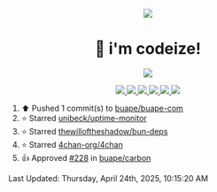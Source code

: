 <p align="center">
    <img src="https://avatars.githubusercontent.com/u/63158950?s=400&u=dd76c829ae30921e131dcbe7c830dc368e2d6e8a&v=4" />
</p>

<h1 align="center">
    👋 i'm codeize!
</h1>

<p align="center">
  <a href="https://skillicons.dev">
    <img align="center" src="https://skillicons.dev/icons?i=discord,bots,ts,nodejs,mysql,postgresql,react,nextjs,tailwindcss" />
  </a>
</p>

<p align="center">
  <a href="https://discord.com/users/668423998777982997">
    <img src="https://nocache.advaith.workers.dev?url=https://img.shields.io/endpoint?url=https://dev.discordprofiles.me/api/badge/status/668423998777982997?simple=true" />
    <img src="https://nocache.advaith.workers.dev?url=https://img.shields.io/endpoint?url=https://dev.discordprofiles.me/api/badge/vscode/668423998777982997" />
    <img src="https://nocache.advaith.workers.dev?url=https://img.shields.io/endpoint?url=https://dev.discordprofiles.me/api/badge/playing/668423998777982997" />
    <img src="https://nocache.advaith.workers.dev?url=https://img.shields.io/endpoint?url=https://dev.discordprofiles.me/api/badge/spotify/668423998777982997" />
    <img src="https://komarev.com/ghpvc/?username=codeize" />
    <img src="https://hits.link/hits?url=https%3A%2F%2Fgithub.com%2FCodeize" />
  </a>
</p>

<!--RECENT_ACTIVITY:start-->
1. ⬆️ Pushed 1 commit(s) to [buape/buape-com](https://github.com/buape/buape-com)<br>
2. ⭐ Starred [unibeck/uptime-monitor](https://github.com/unibeck/uptime-monitor)<br>
3. ⭐ Starred [thewilloftheshadow/bun-deps](https://github.com/thewilloftheshadow/bun-deps)<br>
4. ⭐ Starred [4chan-org/4chan](https://github.com/4chan-org/4chan)<br>
5. 👍 Approved [#228](https://github.com/buape/carbon/pull/228#pullrequestreview-2763225674) in [buape/carbon](https://github.com/buape/carbon)<br>
<!--RECENT_ACTIVITY:end-->

<!--RECENT_ACTIVITY:last_update-->
Last Updated: Thursday, April 24th, 2025, 10:15:20 AM
<!--RECENT_ACTIVITY:last_update_end-->
